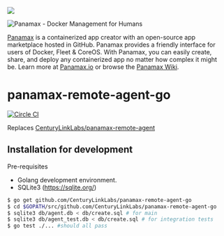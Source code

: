 [![](https://badge.imagelayers.io/centurylink/panamax-remote-agent-go.svg)](https://imagelayers.io/?images=centurylink/panamax-remote-agent-go:latest 'Get your own badge on imagelayers.io')

![Panamax - Docker Management for Humans](http://panamax.ca.tier3.io/panamax_ui_wiki_screens/panamax_logo-title.png)

[Panamax](http://panamax.io) is a containerized app creator with an open-source app marketplace hosted in GitHub. Panamax provides a friendly interface for users of Docker, Fleet & CoreOS. With Panamax, you can easily create, share, and deploy any containerized app no matter how complex it might be. Learn more at [Panamax.io](http://panamax.io) or browse the [Panamax Wiki](https://github.com/CenturyLinkLabs/panamax-ui/wiki).

# panamax-remote-agent-go

[![Circle CI](https://circleci.com/gh/CenturyLinkLabs/panamax-remote-agent-go.svg?style=svg)](https://circleci.com/gh/CenturyLinkLabs/panamax-remote-agent-go)

Replaces [CenturyLinkLabs/panamax-remote-agent](https://github.com/CenturyLinkLabs/panamax-remote-agent)

## Installation for development

Pre-requisites
* Golang development environment.
* SQLite3 (https://sqlite.org/)

```bash
$ go get github.com/CenturyLinkLabs/panamax-remote-agent-go
$ cd $GOPATH/src/github.com/CenturyLinkLabs/panamax-remote-agent-go
$ sqlite3 db/agent.db < db/create.sql # for main
$ sqlite3 db/agent_test.db < db/create.sql # for integration tests
$ go test ./... #should all pass

```
